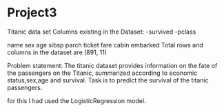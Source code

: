 # Project3
Titanic data set
Columns existing in the Dataset: -survived -pclass

name
sex
age
sibsp
parch
ticket
fare
cabin
embarked
Total rows and columns in the dataset are (891, 11)

Problem statement: The titanic dataset provides information on the fate of the passengers on the Titanic, summarized according to economic status,sex,age and survival. Task is to predict the survival of the titanic passengers.

for this I had used the LogisticRegression model.
